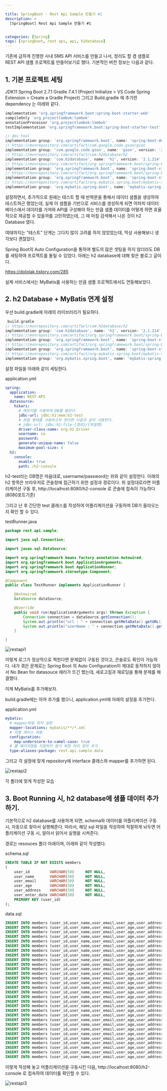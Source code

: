 ```yaml
---

title: SpringBoot - Rest Api Sample 만들기 #1
description: >
  [SpringBoot] Rest Api Sample 만들기 #1


categories: [Spring]
tags: [springboot, rest api, api, h2database]
---
```




기존에 급하게 진행한 사내 SMS API 서비스를 만들고 나서, 정리도 할 겸 샘플로 REST API 샘플 프로젝트를 만들어보기로 했다.
기본적인 버전 정보는 다음과 같다.

## 1. 기본 프로젝트 세팅

JDK11
Spring Boot 2.7.1
Gradle 7.4.1 (Project Initialize > VS Code Spring Extension > Create a Gradle Project)
그리고 Build.gradle 에 추가한 dependency 는 아래와 같다.

```gradle
implementation 'org.springframework.boot:spring-boot-starter-web'
compileOnly 'org.projectlombok:lombok'
annotationProcessor 'org.projectlombok:lombok'
testImplementation 'org.springframework.boot:spring-boot-starter-test'

// dev tool
implementation group: 'org.springframework.boot', name: 'spring-boot-devtools'
// https://mvnrepository.com/artifact/com.google.code.gson/gson
implementation group: 'com.google.code.gson', name: 'gson', version: '2.8.9'
// https://mvnrepository.com/artifact/com.h2database/h2
implementation group: 'com.h2database', name: 'h2', version: '2.1.214'
// https://mvnrepository.com/artifact/org.springframework.boot/spring-boot-starter-data-jdbc
implementation group: 'org.springframework.boot', name: 'spring-boot-starter-data-jdbc', version: '2.7.1'
// https://mvnrepository.com/artifact/org.springframework.boot/spring-boot-starter-data-jpa
implementation group: 'org.springframework.boot', name: 'spring-boot-starter-data-jpa', version: '2.7.1'
// https://mvnrepository.com/artifact/org.mybatis.spring.boot/mybatis-spring-boot-starter
implementation group: 'org.mybatis.spring.boot', name: 'mybatis-spring-boot-starter', version: '2.2.2'
```

설정하면서, 추가적으로 원래는 테스트 할 때 반복문을 통해서 데이터 샘플을 생성하여 테스트하곤 했었는데, 실제 이 샘플을 기반으로 서비스를 생성하게 되면 어차피 데이터베이스에서 데이터를 가져와 API를 구성해야 하는 만큼 샘플 데이터를 어떻게 하면 효율적으로 제공할 수 있을까를 고민하였는데, 그 때 마침 검색해서 나온 것이 h2 Database 였다.

여태까지는 "테스트" 단계는 그다지 많이 고려를 하지 않았었는데, 막상 사용해보니 생각보다 괜찮았다.

Spring Boot의 Auto Configuration을 통하여 별도의 많은 셋팅을 하지 않더라도 DB를 세팅하여 프로젝트를 돌릴 수 있었다.
아래는 h2 database에 대해 찾은 블로그 글이다.

https://dololak.tistory.com/285

실제 서비스에서는 MyBatis를 사용하는 만큼 샘플 프로젝트에서도 연동해보았다.

## 2. h2 Database + MyBatis 연계 설정

우선 build.gradle에 아래의 라이브러리가 필요하다.

```gradle
 build.gradle
// https://mvnrepository.com/artifact/com.h2database/h2
implementation group: 'com.h2database', name: 'h2', version: '2.1.214'
// https://mvnrepository.com/artifact/org.springframework.boot/spring-boot-starter-data-jdbc
implementation group: 'org.springframework.boot', name: 'spring-boot-starter-data-jdbc', version: '2.7.1'
// https://mvnrepository.com/artifact/org.springframework.boot/spring-boot-starter-data-jpa
implementation group: 'org.springframework.boot', name: 'spring-boot-starter-data-jpa', version: '2.7.1'
// https://mvnrepository.com/artifact/org.mybatis.spring.boot/mybatis-spring-boot-starter
implementation group: 'org.mybatis.spring.boot', name: 'mybatis-spring-boot-starter', version: '2.2.2'
```

설정 파일을 아래와 같이 세팅한다.

application.yml

```yml
spring:
  application:
    name: REST-API
  datasource:
    hikari:
      # 메모리를 사용하여 DB를 올린다.
      jdbc-url: jdbc:h2:mem:h2-test
      # 파일 형태를 사용하고자 한다면 다음과 같이 사용한다.
      # jdbc-url: jdbc:h2:file:{경로}/{파일명}
      driver-class-name: org.h2.Driver
      username: sa
      password:
      generate-unique-name: false
      maximum-pool-size: 4
  h2:
    console:
      enable: true
      path: /h2-console
```

h2-test라는 DB명은 마음대로, username/password는 위와 같이 설정한다. 아래의 h2 항목은 브라우저로 콘솔창에 접근하기 위한 설정과 경로이다. 위 설정대로라면 어플리케이션 구동 후, http://localhost:8080/h2-console 로 콘솔에 접속이 가능하다(8080포트기준)

그리고 난 후 간단한 test 클래스를 작성하여 어플리케이션을 구동하여 DB가 올라오는지 확인 할 수 있다.

testRunner.java

```java
package rest.api.sample;

import java.sql.Connection;

import javax.sql.DataSource;

import org.springframework.beans.factory.annotation.Autowired;
import org.springframework.boot.ApplicationArguments;
import org.springframework.boot.ApplicationRunner;
import org.springframework.stereotype.Component;

@Component
public class TestRunner implements ApplicationRunner {

    @Autowired
    DataSource dataSource;

    @Override
    public void run(ApplicationArguments args) throws Exception {
        Connection connection = dataSource.getConnection();
        System.out.println("url : " + connection.getMetaData().getURL());
        System.out.println("userName : " + connection.getMetaData().getUserName());
    }

}
```

![restapi1](/assets/img/Spring/restapi1.png)

이렇게 로그가 정상적으로 찍힌다면 문제없이 구동된 것이고, 콘솔로도 확인이 가능하다.
내가 겪은 문제로는 Spring Boot 의 Auto Configuration이 제대로 동작하지 않아서 No Bean for datasouce 에러가 뜨긴 했는데, 새로고침과 재로딩을 통해 문제를 해결했다.

이제 MyBatis를 추가해보자.

build.gradle에는 아까 추가를 했으니, application.yml에 아래의 설정을 추가한다.

application.yml

```yml
mybatis:
  # mapper파일 위치 설정
  mapper-locations: mybatis/**/*.xml
  # 카멜 케이스 허용
  configuration:
    map-underscore-to-camel-case: true
  # 풀 패키지명을 지정하지 않기 위한 미리 정의 추가
  type-aliases-package: rest.api.sample.data
```

그리고 각 설정에 맞게 repository에 interface 클래스와 mapper를 추가하면 된다.

![restapi2](/assets/img/Spring/restapi2.png)

각 폴더에 맞게 작성한 모습

## 3. Boot Running 시, h2 database에 샘플 데이터 추가하기.

기본적으로 h2 database를 사용하게 되면, schema와 데이터를 어플리케이션 구동 시, 자동으로 찾아서 실행해준다.
따라서, 해당 sql 파일을 작성하여 적절하게 놔두면 어플리케이션 구동 시, 알아서 읽어서 실행을 시켜준다.

경로는 resouces 폴더 아래이며, 아래와 같이 작성했다.

schema.sql

```sql
CREATE TABLE IF NOT EXISTS members
(
    user_id         VARCHAR(50)     NOT NULL,
    user_name       VARCHAR(50)     NOT NULL,
    user_email      VARCHAR(50)     NOT NULL,
    user_age        VARCHAR(50)     NOT NULL,
    user_address    VARCHAR(50)     NOT NULL,
    user_enter_date VARCHAR(50)     NOT NULL,
    PRIMARY KEY (user_id)
);
```

data.sql

```sql
INSERT INTO members (user_id,user_name,user_email,user_age,user_address,user_enter_date) VALUES ('user1','유저1','user1@user.net','1','서울시 유저구 유저동 1길','2022-07-01');
INSERT INTO members (user_id,user_name,user_email,user_age,user_address,user_enter_date) VALUES ('user2','유저2','user2@user.net','2','서울시 유저구 유저동 2길','2022-07-01');
INSERT INTO members (user_id,user_name,user_email,user_age,user_address,user_enter_date) VALUES ('user3','유저3','user3@user.net','3','서울시 유저구 유저동 3길','2022-07-01');
INSERT INTO members (user_id,user_name,user_email,user_age,user_address,user_enter_date) VALUES ('user4','유저4','user4@user.net','4','서울시 유저구 유저동 4길','2022-07-01');
INSERT INTO members (user_id,user_name,user_email,user_age,user_address,user_enter_date) VALUES ('user5','유저5','user5@user.net','5','서울시 유저구 유저동 5길','2022-07-01');
INSERT INTO members (user_id,user_name,user_email,user_age,user_address,user_enter_date) VALUES ('user6','유저6','user6@user.net','6','서울시 유저구 유저동 6길','2022-07-01');
INSERT INTO members (user_id,user_name,user_email,user_age,user_address,user_enter_date) VALUES ('user7','유저7','user7@user.net','7','서울시 유저구 유저동 7길','2022-07-01');
INSERT INTO members (user_id,user_name,user_email,user_age,user_address,user_enter_date) VALUES ('user8','유저8','user8@user.net','8','서울시 유저구 유저동 8길','2022-07-01');
INSERT INTO members (user_id,user_name,user_email,user_age,user_address,user_enter_date) VALUES ('user9','유저9','user9@user.net','9','서울시 유저구 유저동 9길','2022-07-01');
INSERT INTO members (user_id,user_name,user_email,user_age,user_address,user_enter_date) VALUES ('user10','유저10','user10@user.net','10','서울시 유저구 유저동 10길','2022-07-01');
INSERT INTO members (user_id,user_name,user_email,user_age,user_address,user_enter_date) VALUES ('user11','유저11','user11@user.net','11','서울시 유저구 유저동 11길','2022-07-01');
INSERT INTO members (user_id,user_name,user_email,user_age,user_address,user_enter_date) VALUES ('user12','유저12','user12@user.net','12','서울시 유저구 유저동 12길','2022-07-01');
INSERT INTO members (user_id,user_name,user_email,user_age,user_address,user_enter_date) VALUES ('user13','유저13','user13@user.net','13','서울시 유저구 유저동 13길','2022-07-01');
INSERT INTO members (user_id,user_name,user_email,user_age,user_address,user_enter_date) VALUES ('user14','유저14','user14@user.net','14','서울시 유저구 유저동 14길','2022-07-01');
INSERT INTO members (user_id,user_name,user_email,user_age,user_address,user_enter_date) VALUES ('user15','유저15','user15@user.net','15','서울시 유저구 유저동 15길','2022-07-01');
INSERT INTO members (user_id,user_name,user_email,user_age,user_address,user_enter_date) VALUES ('user16','유저16','user16@user.net','16','서울시 유저구 유저동 16길','2022-07-01');
INSERT INTO members (user_id,user_name,user_email,user_age,user_address,user_enter_date) VALUES ('user17','유저17','user17@user.net','17','서울시 유저구 유저동 17길','2022-07-01');
INSERT INTO members (user_id,user_name,user_email,user_age,user_address,user_enter_date) VALUES ('user18','유저18','user18@user.net','18','서울시 유저구 유저동 18길','2022-07-01');
INSERT INTO members (user_id,user_name,user_email,user_age,user_address,user_enter_date) VALUES ('user19','유저19','user19@user.net','19','서울시 유저구 유저동 19길','2022-07-01');
INSERT INTO members (user_id,user_name,user_email,user_age,user_address,user_enter_date) VALUES ('user20','유저20','user20@user.net','20','서울시 유저구 유저동 20길','2022-07-01');
INSERT INTO members (user_id,user_name,user_email,user_age,user_address,user_enter_date) VALUES ('user21','유저21','user20@user.net','21','서울시 유저구 유저동 21길','2022-07-01');
INSERT INTO members (user_id,user_name,user_email,user_age,user_address,user_enter_date) VALUES ('user22','유저22','user20@user.net','22','서울시 유저구 유저동 22길','2022-07-01');
INSERT INTO members (user_id,user_name,user_email,user_age,user_address,user_enter_date) VALUES ('user23','유저23','user20@user.net','23','서울시 유저구 유저동 23길','2022-07-01');
INSERT INTO members (user_id,user_name,user_email,user_age,user_address,user_enter_date) VALUES ('user24','유저24','user20@user.net','24','서울시 유저구 유저동 24길','2022-07-01');
INSERT INTO members (user_id,user_name,user_email,user_age,user_address,user_enter_date) VALUES ('user25','유저25','user20@user.net','25','서울시 유저구 유저동 25길','2022-07-01');
INSERT INTO members (user_id,user_name,user_email,user_age,user_address,user_enter_date) VALUES ('user26','유저26','user20@user.net','26','서울시 유저구 유저동 26길','2022-07-01');
INSERT INTO members (user_id,user_name,user_email,user_age,user_address,user_enter_date) VALUES ('user27','유저27','user20@user.net','27','서울시 유저구 유저동 27길','2022-07-01');
INSERT INTO members (user_id,user_name,user_email,user_age,user_address,user_enter_date) VALUES ('user28','유저28','user20@user.net','28','서울시 유저구 유저동 28길','2022-07-01');
INSERT INTO members (user_id,user_name,user_email,user_age,user_address,user_enter_date) VALUES ('user29','유저29','user20@user.net','29','서울시 유저구 유저동 29길','2022-07-01');
INSERT INTO members (user_id,user_name,user_email,user_age,user_address,user_enter_date) VALUES ('user30','유저30','user20@user.net','30','서울시 유저구 유저동 30길','2022-07-01');
```

이렇게 작성해 놓고 어플리케이션을 구동시킨 다음, http://localhost:8080/h2-console 로 접속하여 데이터를 확인할 수 있다.

![restapi3](/assets/img/Spring/restapi3.png)

